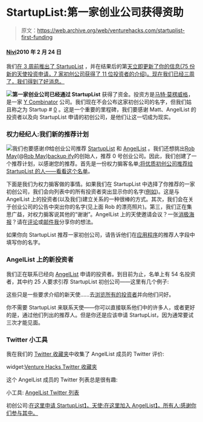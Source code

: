 # StartupList:第一家创业公司获得资助

> 原文：<https://web.archive.org/web/venturehacks.com/startuplist-first-funding>

#### [Nivi](/web/20221006034913/https://venturehacks.com/about)2010 年 2 月 24 日

我们[在 3 周前推出了 StartupList](https://web.archive.org/web/20221006034913/http://venturehacks.com/articles/startuplist) ，并在结果后的第[天立即更新了你的信息(75 份新的天使投资申请，7 家初创公司获得了 11 位投资者的介绍)。现在我们已经三周了，我们得到了好消息。](https://web.archive.org/web/20221006034913/http://venturehacks.com/articles/startuplist-day-1)

[![](img/27184c7854872637c0f5cd014737d4af.png)](https://web.archive.org/web/20221006034913/http://venturehacks.com/angellist#matt-mullenweg)**第一家创业公司已经通过 StartupList** 获得了资金。投资方是[马特·莫楞威格](https://web.archive.org/web/20221006034913/http://venturehacks.com/angellist#matt-mullenweg)，是一家 [Y Combinator](https://web.archive.org/web/20221006034913/http://ycombinator.com/) 公司。我们现在不会公布这家初创公司的名字，但我们姑且称之为 Startup # [0](https://web.archive.org/web/20221006034913/http://en.wikipedia.org/wiki/0_%28number%29#Numbering_from_1_or_0) 。这是一个重要的里程碑，我们要感谢 Matt、AngelList 的投资者以及向 StartupList 申请的初创公司，是他们让这一切成为现实。

### 权力经纪人:我们新的推荐计划

[![](img/b87c25cad3e3951a74c7459645dd79a1.png)](https://web.archive.org/web/20221006034913/http://coconutheadsets.com/)我们也要感谢*你*给创业公司推荐 [StartupList](https://web.archive.org/web/20221006034913/http://venturehacks.com/startuplist) 和 [AngelList](https://web.archive.org/web/20221006034913/http://venturehacks.com/angellist) 。我们还想挑出[Rob May](https://web.archive.org/web/20221006034913/http://coconutheadsets.com/)(@[Rob May](https://web.archive.org/web/20221006034913/http://twitter.com/Robmay))[backup ify](https://web.archive.org/web/20221006034913/http://www.backupify.com/)的创始人，推荐 0 号创业公司。因此，我们创建了一个推荐计划，以感谢您的推荐。首先是一份权力掮客名单[:将优质初创公司推荐给 StartupList 的人——看看这个名单](https://web.archive.org/web/20221006034913/http://venturehacks.com/power-brokers)。

下面是我们为权力掮客做的事情。如果我们在 StartupList 中选择了你推荐的一家初创公司，我们会向列表中的所有投资者突出显示你的名字([例如](https://web.archive.org/web/20221006034913/http://gist.github.com/312636))。这是与 AngelList 上的投资者(以及我们)建立关系的一种很棒的方式。其次，我们会在关于创业公司的公告中突出你的名字(见上面 Rob 的漂亮照片)。第三，我们正在集思广益，对权力掮客说其他的“谢谢”。AngelList 上的天使邀请会议？一张[消极海报](https://web.archive.org/web/20221006034913/http://despair.com/viewall.html)？请在[评论](https://web.archive.org/web/20221006034913/http://venturehacks.com/articles/startuplist-first-funding#comments)或[邮件我](https://web.archive.org/web/20221006034913/mailto:nivi@alum.mit.edu)分享你的想法。

如果你向 StartupList 推荐一家初创公司，请告诉他们在[应用程序](https://web.archive.org/web/20221006034913/http://venturehacks.com/startuplist)的推荐人字段中填写你的名字。

### AngelList 上的新投资者

我们正在联系已经向 [AngelList](https://web.archive.org/web/20221006034913/http://venturehacks.com/angellist) 申请的投资者。到目前为止，名单上有 54 名投资者，其中约 25 人要求引荐 StartupList 初创公司——这里有几个例子:

这些只是一些要求介绍的新天使……去[浏览所有的投资者](https://web.archive.org/web/20221006034913/http://venturehacks.com/angellist)并向他们问好。

你不需要 StartupList 来联系天使——你可以直接联系他们中的许多人，或者更好的是，通过他们列出的推荐人。但是你还是应该申请 StartupList，因为通常要试三次才能见面。

### Twitter 小工具

我在我们的 [Twitter 收藏夹](https://web.archive.org/web/20221006034913/http://twitter.com/venturehacks/favorites)中收集了 AngelList 成员的 Twitter 评价:

widget:[Venture Hacks Twitter 收藏夹](https://web.archive.org/web/20221006034913/http://twitter.com/venturehacks/favorites)

这个 AngelList 成员的 Twitter 列表总是很有趣:

小工具: [AngelList Twitter 列表](https://web.archive.org/web/20221006034913/http://twitter.com/venturehacks/angellist)

初创公司:[在这里申请 StartupList】。天使:](https://web.archive.org/web/20221006034913/http://venturehacks.com/startuplist)[在这里加入 AngelList】。所有人:感谢你们参与其中。](https://web.archive.org/web/20221006034913/http://venturehacks.wufoo.com/forms/p7x3x5/)